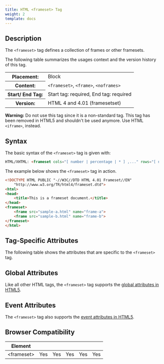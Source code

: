 ```yaml
---
title: HTML <frameset> Tag
weight: 2
template: docs
---	
```

## Description

The `<frameset>` tag defines a collection of frames or other framesets.

The following table summarizes the usages context and the version history of this tag.

<table style="width:100%">
  <tr>
    <th>Placement:</th>
    <td>Block</td>
  </tr>
  <tr>
    <th>Content:</th>
    <td><code>&lt;frameset&gt;</code>, <code>&lt;frame&gt;</code>, <code>&lt;noframes&gt;</code></td>
  </tr>
  <tr>
    <th>Start/ End Tag:</th>
    <td>Start tag: required, End tag: required</td>
  </tr>
    <tr>
    <th>Version:</th>
    <td>HTML 4 and 4.01 (framesetset)</td>
  </tr>
</table>	

<div class="important">
<p><strong>Warning:</strong> Do not use this tag since it is a non-standard tag. This tag has been removed in HTML5 and shouldn't be used anymore. Use HTML <code>&lt;iframe&gt;</code>, instead.</p>
</div>

## Syntax

The basic syntax of the `<frameset>` tag is given with:

```html
HTML/XHTML: <frameset cols="[ number | percentage | * ] ,..." rows="[ number | percentage | * ] ,..."> ... </frameset>
```

The example below shows the `<frameset>` tag in action.

```html
<!DOCTYPE HTML PUBLIC "-//W3C//DTD HTML 4.01 Frameset//EN"
    "http://www.w3.org/TR/html4/frameset.dtd">
<html>
<head>
    <title>This is a frameset document.</title>
</head>
<frameset>
    <frame src="sample-a.html" name="frame-a">
    <frame src="sample-b.html" name="frame-b">
</frameset>
</html>
```

## Tag-Specific Attributes
The following table shows the attributes that are specific to the <code>&lt;frameset&gt;</code> tag.

## Global Attributes

Like all other HTML tags, the `<frameset>` tag supports the [global attributes in HTML5](https://www.tutorialrepublic.com/html-reference/html5-global-attributes.php).

## Event Attributes

The `<frameset>` tag also supports the [event attributes in HTML5](https://www.tutorialrepublic.com/html-reference/html5-event-attributes.php).

## Browser Compatibility
|  Element |<i class="chrome"></i>    | <i class="ie"></i>   | <i class="firefox"></i>   |  <i class="safari"></i>  | <i class="opera"></i>   |
| ------------ | ------------ | ------------ | ------------ | ------------ | ------------ |
| &lt;frameset&gt;  |Yes   |Yes   |Yes   |Yes   |Yes   |

